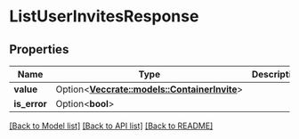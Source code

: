 # ListUserInvitesResponse

## Properties

Name | Type | Description | Notes
------------ | ------------- | ------------- | -------------
**value** | Option<[**Vec<crate::models::ContainerInvite>**](ContainerInvite.md)> |  | [optional]
**is_error** | Option<**bool**> |  | [optional]

[[Back to Model list]](../README.md#documentation-for-models) [[Back to API list]](../README.md#documentation-for-api-endpoints) [[Back to README]](../README.md)


